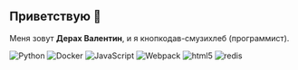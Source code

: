 **Приветствую** 👋
---

<p>Меня зовут <b>Дерах Валентин</b>, и я кнопкодав-смузихлеб (программист).</p>

<p>
  <img alt="Python" src="https://img.shields.io/badge/-Python-black?style=flat-square&logo=python&logoColor=white" />
  <img alt="Docker" src="https://img.shields.io/badge/-Docker-46a2f1?style=flat-square&logo=docker&logoColor=white" />
  <img alt="JavaScript" src="https://img.shields.io/badge/-JavaScript-yellow?style=flat-square&logo=javascript&logoColor=white" /> 
  <img alt="Webpack" src="https://img.shields.io/badge/-Webpack-8DD6F9?style=flat-square&logo=webpack&logoColor=white" /> 
  <img alt="html5" src="https://img.shields.io/badge/-HTML5-E34F26?style=flat-square&logo=html5&logoColor=white" />
  <img alt="redis" src="https://img.shields.io/badge/-Redis-ea2845?style=flat-square&logo=redis&logoColor=white" />
</p>


